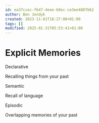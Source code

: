 ```yaml
---
id: ea37ccec-f647-4eee-b0ec-ce3ee4807b62
author: Ben Jendyk
created: 2023-11-01T18:27:00+01:00
tags: []
modified: 2025-01-31T05:53:41+01:00
---
```


# Explicit Memories

Declarative

Recalling things from your past

Semantic

Recall of language

Episodic

Overlapping memories of your past
